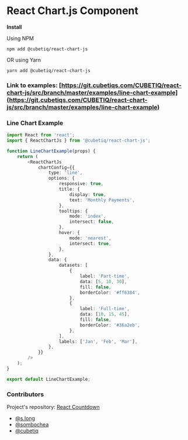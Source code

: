 # React Chart.js Component

**Install**

Using NPM

```shell
npm add @cubetiq/react-chart-js
```

OR using Yarn

```shell
yarn add @cubetiq/react-chart-js
```

### Link to examples: [https://git.cubetiqs.com/CUBETIQ/react-chart-js/src/branch/master/examples/line-chart-example](https://git.cubetiqs.com/CUBETIQ/react-chart-js/src/branch/master/examples/line-chart-example)

### Line Chart Example
```typescript
import React from 'react';
import { ReactChartJs } from '@cubetiq/react-chart-js';

function LineChartExample(props) {
    return (
        <ReactChartJs
            chartConfig={{
                type: 'line',
                options: {
                    responsive: true,
                    title: {
                        display: true,
                        text: 'Monthly Payments',
                    },
                    tooltips: {
                        mode: 'index',
                        intersect: false,
                    },
                    hover: {
                        mode: 'nearest',
                        intersect: true,
                    },
                },
                data: {
                    datasets: [
                        {
                            label: 'Part-time',
                            data: [5, 10, 30],
                            fill: false,
                            borderColor: '#ff6384',
                        },
                        {
                            label: 'Full-time',
                            data: [10, 15, 45],
                            fill: false,
                            borderColor: '#36a2eb',
                        },
                    ],
                    labels: ['Jan', 'Feb', 'Mar'],
                },
            }}
        />
    );
}

export default LineChartExample;
```

### Contributors
Project's repository: [React Countdown](https://git.cubetiqs.com/CUBETIQ/react-chart-js.git)
- [@s.long](https://git.cubetiqs.com/s.long)
- [@sombochea](https://git.cubetiqs.com/sombochea)
- [@cubetiq](https://git.cubetiqs.com/CUBETIQ)